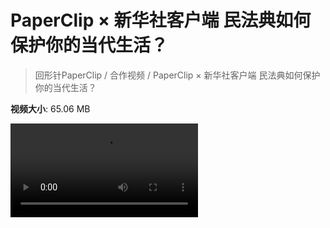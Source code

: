 # PaperClip × 新华社客户端 民法典如何保护你的当代生活？

> 回形针PaperClip / 合作视频 / PaperClip × 新华社客户端 民法典如何保护你的当代生活？

**视频大小**: 65.06 MB

<div class="video"><video src="https://file.hsyhx.top/archive/PaperClip/合作视频/PaperClip × 新华社客户端 民法典如何保护你的当代生活？.mp4" controls preload>🤔 您的浏览器不支持 video 标签</video></div>
